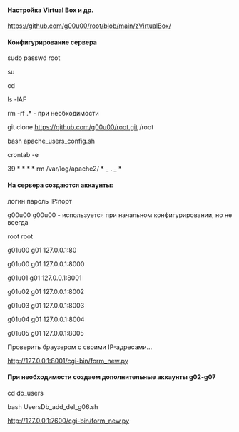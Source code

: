 #### Настройка Virtual Box и др.
https://github.com/g00u00/root/blob/main/zVirtualBox/


#### Конфигурирование сервера

sudo passwd root

su

cd

ls -lAF

 rm -rf .*  - при необходимости

git clone https://github.com/g00u00/root.git /root

bash apache_users_config.sh

crontab -e

39 * * * * rm /var/log/apache2/ * _ . _ * 

#### На сервера создаются аккаунты:

логин пароль IP:порт

g00u00 g00u00 - используется при начальном конфигурировании, но не всегда

root root

g01u00 g01  127.0.0.1:80

g01u00 g01  127.0.0.1:8000

g01u01 g01  127.0.0.1:8001

g01u02 g01  127.0.0.1:8002

g01u03 g01  127.0.0.1:8003

g01u04 g01  127.0.0.1:8004

g01u05 g01  127.0.0.1:8005

Проверить  браузером c своими IP-адресами...

http://127.0.0.1:8001/cgi-bin/form_new.py


#### При необходимости создаем дополнительные аккаунты g02-g07

cd do_users

bash UsersDb_add_del_g06.sh

http://127.0.0.1:7600/cgi-bin/form_new.py
